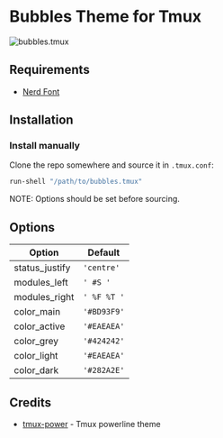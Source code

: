 # Bubbles Theme for Tmux

![bubbles.tmux](https://user-images.githubusercontent.com/46901748/225083037-fdb93561-037f-432a-bc44-1b309d365216.png)

## Requirements

- [Nerd Font](https://www.nerdfonts.com/)

## Installation

### Install manually

Clone the repo somewhere and source it in `.tmux.conf`:

```bash
run-shell "/path/to/bubbles.tmux"
```

NOTE: Options should be set before sourcing.

## Options

| Option         | Default     |
| -------------- | ----------- |
| status_justify | `'centre'`  |
| modules_left   | `' #S '`    |
| modules_right  | `' %F %T '` |
| color_main     | `'#BD93F9'` |
| color_active   | `'#EAEAEA'` |
| color_grey     | `'#424242'` |
| color_light    | `'#EAEAEA'` |
| color_dark     | `'#282A2E'` |

## Credits

- [tmux-power](https://github.com/wfxr/tmux-power) - Tmux powerline theme

